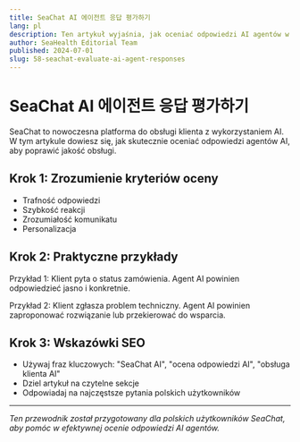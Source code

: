 ```yaml
---
title: SeaChat AI 에이전트 응답 평가하기
lang: pl
description: Ten artykuł wyjaśnia, jak oceniać odpowiedzi AI agentów w SeaChat, z naciskiem na SEO i najlepsze praktyki dla polskich użytkowników.
author: SeaHealth Editorial Team
published: 2024-07-01
slug: 58-seachat-evaluate-ai-agent-responses
---
```


# SeaChat AI 에이전트 응답 평가하기

SeaChat to nowoczesna platforma do obsługi klienta z wykorzystaniem AI. W tym artykule dowiesz się, jak skutecznie oceniać odpowiedzi agentów AI, aby poprawić jakość obsługi.

## Krok 1: Zrozumienie kryteriów oceny

- Trafność odpowiedzi
- Szybkość reakcji
- Zrozumiałość komunikatu
- Personalizacja

## Krok 2: Praktyczne przykłady

Przykład 1: Klient pyta o status zamówienia. Agent AI powinien odpowiedzieć jasno i konkretnie.

Przykład 2: Klient zgłasza problem techniczny. Agent AI powinien zaproponować rozwiązanie lub przekierować do wsparcia.

## Krok 3: Wskazówki SEO

- Używaj fraz kluczowych: "SeaChat AI", "ocena odpowiedzi AI", "obsługa klienta AI"
- Dziel artykuł na czytelne sekcje
- Odpowiadaj na najczęstsze pytania polskich użytkowników

---

*Ten przewodnik został przygotowany dla polskich użytkowników SeaChat, aby pomóc w efektywnej ocenie odpowiedzi AI agentów.*
